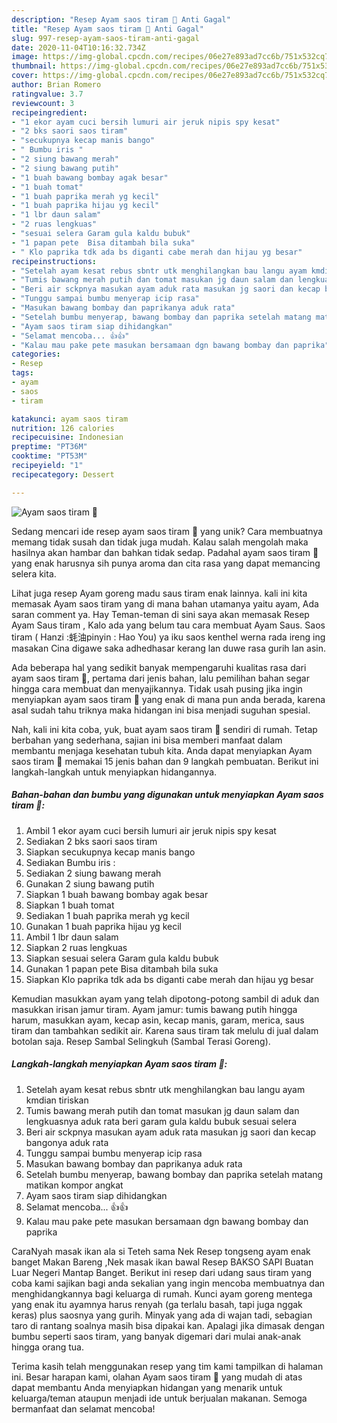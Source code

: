 ```yaml
---
description: "Resep Ayam saos tiram 🍗 Anti Gagal"
title: "Resep Ayam saos tiram 🍗 Anti Gagal"
slug: 997-resep-ayam-saos-tiram-anti-gagal
date: 2020-11-04T10:16:32.734Z
image: https://img-global.cpcdn.com/recipes/06e27e893ad7cc6b/751x532cq70/ayam-saos-tiram-🍗-foto-resep-utama.jpg
thumbnail: https://img-global.cpcdn.com/recipes/06e27e893ad7cc6b/751x532cq70/ayam-saos-tiram-🍗-foto-resep-utama.jpg
cover: https://img-global.cpcdn.com/recipes/06e27e893ad7cc6b/751x532cq70/ayam-saos-tiram-🍗-foto-resep-utama.jpg
author: Brian Romero
ratingvalue: 3.7
reviewcount: 3
recipeingredient:
- "1 ekor ayam cuci bersih lumuri air jeruk nipis spy kesat"
- "2 bks saori saos tiram"
- "secukupnya kecap manis bango"
- " Bumbu iris "
- "2 siung bawang merah"
- "2 siung bawang putih"
- "1 buah bawang bombay agak besar"
- "1 buah tomat"
- "1 buah paprika merah yg kecil"
- "1 buah paprika hijau yg kecil"
- "1 lbr daun salam"
- "2 ruas lengkuas"
- "sesuai selera Garam gula kaldu bubuk"
- "1 papan pete  Bisa ditambah bila suka"
- " Klo paprika tdk ada bs diganti cabe merah dan hijau yg besar"
recipeinstructions:
- "Setelah ayam kesat rebus sbntr utk menghilangkan bau langu ayam kmdian tiriskan"
- "Tumis bawang merah putih dan tomat masukan jg daun salam dan lengkuasnya aduk rata beri garam gula kaldu bubuk sesuai selera"
- "Beri air sckpnya masukan ayam aduk rata masukan jg saori dan kecap bangonya aduk rata"
- "Tunggu sampai bumbu menyerap icip rasa"
- "Masukan bawang bombay dan paprikanya aduk rata"
- "Setelah bumbu menyerap, bawang bombay dan paprika setelah matang matikan kompor angkat"
- "Ayam saos tiram siap dihidangkan"
- "Selamat mencoba... 👍👍"
- "Kalau mau pake pete masukan bersamaan dgn bawang bombay dan paprika"
categories:
- Resep
tags:
- ayam
- saos
- tiram

katakunci: ayam saos tiram 
nutrition: 126 calories
recipecuisine: Indonesian
preptime: "PT36M"
cooktime: "PT53M"
recipeyield: "1"
recipecategory: Dessert

---
```



![Ayam saos tiram 🍗](https://img-global.cpcdn.com/recipes/06e27e893ad7cc6b/751x532cq70/ayam-saos-tiram-🍗-foto-resep-utama.jpg)

Sedang mencari ide resep ayam saos tiram 🍗 yang unik? Cara membuatnya memang tidak susah dan tidak juga mudah. Kalau salah mengolah maka hasilnya akan hambar dan bahkan tidak sedap. Padahal ayam saos tiram 🍗 yang enak harusnya sih punya aroma dan cita rasa yang dapat memancing selera kita.

Lihat juga resep Ayam goreng madu saus tiram enak lainnya. kali ini kita memasak Ayam saos tiram yang di mana bahan utamanya yaitu ayam, Ada saran comment ya. Hay Teman-teman di sini saya akan memasak Resep Ayam Saus tiram , Kalo ada yang belum tau cara membuat Ayam Saus. Saos tiram ( Hanzi :蚝油pinyin : Hao You) ya iku saos kenthel werna rada ireng ing masakan Cina digawe saka adhedhasar kerang lan duwe rasa gurih lan asin.

Ada beberapa hal yang sedikit banyak mempengaruhi kualitas rasa dari ayam saos tiram 🍗, pertama dari jenis bahan, lalu pemilihan bahan segar hingga cara membuat dan menyajikannya. Tidak usah pusing jika ingin menyiapkan ayam saos tiram 🍗 yang enak di mana pun anda berada, karena asal sudah tahu triknya maka hidangan ini bisa menjadi suguhan spesial.


Nah, kali ini kita coba, yuk, buat ayam saos tiram 🍗 sendiri di rumah. Tetap berbahan yang sederhana, sajian ini bisa memberi manfaat dalam membantu menjaga kesehatan tubuh kita. Anda dapat menyiapkan Ayam saos tiram 🍗 memakai 15 jenis bahan dan 9 langkah pembuatan. Berikut ini langkah-langkah untuk menyiapkan hidangannya.

<!--inarticleads1-->

##### Bahan-bahan dan bumbu yang digunakan untuk menyiapkan Ayam saos tiram 🍗:

1. Ambil 1 ekor ayam cuci bersih lumuri air jeruk nipis spy kesat
1. Sediakan 2 bks saori saos tiram
1. Siapkan secukupnya kecap manis bango
1. Sediakan  Bumbu iris :
1. Sediakan 2 siung bawang merah
1. Gunakan 2 siung bawang putih
1. Siapkan 1 buah bawang bombay agak besar
1. Siapkan 1 buah tomat
1. Sediakan 1 buah paprika merah yg kecil
1. Gunakan 1 buah paprika hijau yg kecil
1. Ambil 1 lbr daun salam
1. Siapkan 2 ruas lengkuas
1. Siapkan sesuai selera Garam gula kaldu bubuk
1. Gunakan 1 papan pete  Bisa ditambah bila suka
1. Siapkan  Klo paprika tdk ada bs diganti cabe merah dan hijau yg besar


Kemudian masukkan ayam yang telah dipotong-potong sambil di aduk dan masukkan irisan jamur tiram. Ayam jamur: tumis bawang putih hingga harum, masukkan ayam, kecap asin, kecap manis, garam, merica, saus tiram dan tambahkan sedikit air. Karena saus tiram tak melulu di jual dalam botolan saja. Resep Sambal Selingkuh (Sambal Terasi Goreng). 

<!--inarticleads2-->

##### Langkah-langkah menyiapkan Ayam saos tiram 🍗:

1. Setelah ayam kesat rebus sbntr utk menghilangkan bau langu ayam kmdian tiriskan
1. Tumis bawang merah putih dan tomat masukan jg daun salam dan lengkuasnya aduk rata beri garam gula kaldu bubuk sesuai selera
1. Beri air sckpnya masukan ayam aduk rata masukan jg saori dan kecap bangonya aduk rata
1. Tunggu sampai bumbu menyerap icip rasa
1. Masukan bawang bombay dan paprikanya aduk rata
1. Setelah bumbu menyerap, bawang bombay dan paprika setelah matang matikan kompor angkat
1. Ayam saos tiram siap dihidangkan
1. Selamat mencoba... 👍👍
1. Kalau mau pake pete masukan bersamaan dgn bawang bombay dan paprika


CaraNyah masak ikan ala si Teteh sama Nek Resep tongseng ayam enak banget Makan Bareng ,Nek masak ikan bawal Resep BAKSO SAPI Buatan Luar Negeri Mantap Banget. Berikut ini resep dari udang saus tiram yang coba kami sajikan bagi anda sekalian yang ingin mencoba membuatnya dan menghidangkannya bagi keluarga di rumah. Kunci ayam goreng mentega yang enak itu ayamnya harus renyah (ga terlalu basah, tapi juga nggak keras) plus saosnya yang gurih. Minyak yang ada di wajan tadi, sebagian taro di rantang soalnya masih bisa dipakai kan. Apalagi jika dimasak dengan bumbu seperti saos tiram, yang banyak digemari dari mulai anak-anak hingga orang tua. 

Terima kasih telah menggunakan resep yang tim kami tampilkan di halaman ini. Besar harapan kami, olahan Ayam saos tiram 🍗 yang mudah di atas dapat membantu Anda menyiapkan hidangan yang menarik untuk keluarga/teman ataupun menjadi ide untuk berjualan makanan. Semoga bermanfaat dan selamat mencoba!
